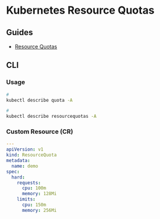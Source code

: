 # Kubernetes Resource Quotas

## Guides

- [Resource Quotas](https://kubernetes.io/docs/concepts/policy/resource-quotas/)

## CLI

### Usage

```sh
#
kubectl describe quota -A

#
kubectl describe resourcequotas -A
```

### Custom Resource (CR)

```yml
---
apiVersion: v1
kind: ResourceQuota
metadata:
  name: demo
spec:
  hard:
    requests:
      cpu: 100m
      memory: 128Mi
    limits:
      cpu: 150m
      memory: 256Mi
```
